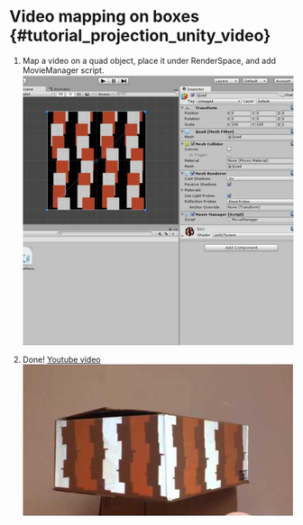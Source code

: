 Video mapping on boxes {#tutorial_projection_unity_video}
========

1. Map a video on a quad object, place it under RenderSpace, and add MovieManager script.
	![](img/unityVideo.png)

2. Done!
	[Youtube video](https://www.youtube.com/watch?v=yQrXoeei00c)
	![](img/boxThumbnail.png)

